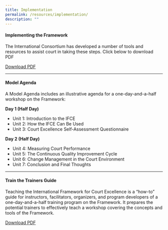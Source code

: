 ```yaml
---
title: Implementation
permalink: /resources/implementation/
description: ""
---
```

#### **Implementing the Framework**

The International Consortium has developed a number of tools and resources to assist court in taking these steps. Click below to download PDF

[Download PDF](/files/implementing-ifce/Implementing-IFCE.pdf)

---


#### **Model Agenda**

A Model Agenda includes an illustrative agenda for a one-day-and-a-half workshop on the Framework:

**Day 1 (Half Day)**
* Unit 1: Introduction to the IFCE
* Unit 2: How the IFCE Can Be Used
* Unit 3: Court Excellence Self-Assessment Questionnaire

**Day 2 (Half Day)**
* Unit 4: Measuring Court Performance
* Unit 5: The Continuous Quality Improvement Cycle
* Unit 6: Change Management in the Court Environment
* Unit 7: Conclusion and Final Thoughts


---

#### **Train the Trainers Guide**
Teaching the International Framework for Court Excellence is a “how-to” guide for instructors, facilitators, organizers, and program developers of a one-day-and-a-half training program on the Framework. It prepares the potential trainers to effectively teach a workshop covering the concepts and tools of the Framework.

[Download PDF](/files/implementing-ifce/Implementing-IFCE.pdf)